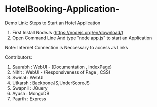 # HotelBooking-Application-


Demo Link: 
Steps to Start an Hotel Application
1) First Install NodeJs (https://nodejs.org/en/download/)
2) Open Command Line And type "node app.js" to start an Application

Note: Internet Connection is Neccessary to access Js Links



Contributors: 
1) Saurabh : WebUI - (Documentation , IndexPage)
2) Nihit   : WebUI - (Responsiveness of Page , CSS)
3) Swinal  : WebUI
4) Utkarsh : BackboneJS,UnderScoreJS
5) Swapnil : JQuery
6) Ayush   : MongoDB 
7) Paarth  : Express

